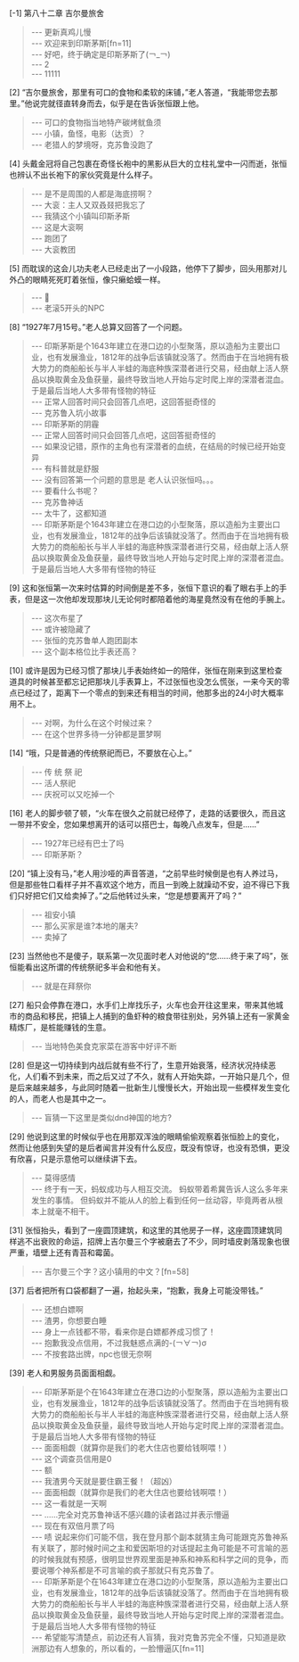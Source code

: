 
[-1] 第八十二章 吉尔曼旅舍
>--- 更新真鸡儿慢<br>
>--- 欢迎来到印斯茅斯[fn=11]<br>
>--- 好吧，终于确定是印斯茅斯了(￢_￢)<br>
>--- 2<br>
>--- 11111<br>

[2] “吉尔曼旅舍，那里有可口的食物和柔软的床铺，”老人答道，“我能带您去那里。”他说完就径直转身而去，似乎是在告诉张恒跟上他。
>--- 可口的食物指当地特产碳烤鱿鱼须<br>
>--- 小镇，鱼怪，电影（达贡）？<br>
>--- 老猎人的梦境呀，克苏鲁没跑了<br>

[4] 头戴金冠将自己包裹在奇怪长袍中的黑影从巨大的立柱礼堂中一闪而逝，张恒也辨认不出长袍下的家伙究竟是什么样子。
>--- 是不是周围的人都是海底捞啊？<br>
>--- 大衮：主人又双叒叕把我忘了<br>
>--- 我猜这个小镇叫印斯矛斯<br>
>--- 这是大衮啊<br>
>--- 跑团了<br>
>--- 大衮教团<br>

[5] 而耽误的这会儿功夫老人已经走出了一小段路，他停下了脚步，回头用那对儿外凸的眼睛死死盯着张恒，像只癞蛤蟆一样。
>--- 🐸<br>
>--- 老滚5开头的NPC<br>

[8] “1927年7月15号。”老人总算又回答了一个问题。
>--- 印斯茅斯是个1643年建立在港口边的小型聚落，原以造船为主要出口业，也有发展渔业，1812年的战争后该镇就没落了。然而由于在当地拥有极大势力的商船船长与半人半蛙的海底种族深潜者进行交易，经由献上活人祭品以换取黄金及鱼获量，最终导致当地人开始与定时爬上岸的深潜者混血。于是最后当地人大多带有怪物的特征<br>
>--- 正常人回答时间只会回答几点吧，这回答挺奇怪的<br>
>--- 克苏鲁入坑小故事<br>
>--- 印斯茅斯的阴霾<br>
>--- 正常人回答时间只会回答几点吧，这回答挺奇怪的<br>
>--- 如果没记错，原作的主角也有深潜者的血统，在结局的时候已经开始变异<br>
>--- 有科普就是舒服<br>
>--- 没有回答第一个问题的意思是 老人认识张恒吗。。。<br>
>--- 要看什么书呢？<br>
>--- 克苏鲁神话<br>
>--- 太牛了，这都知道<br>
>--- 印斯茅斯是个1643年建立在港口边的小型聚落，原以造船为主要出口业，也有发展渔业，1812年的战争后该镇就没落了。然而由于在当地拥有极大势力的商船船长与半人半蛙的海底种族深潜者进行交易，经由献上活人祭品以换取黄金及鱼获量，最终导致当地人开始与定时爬上岸的深潜者混血。于是最后当地人大多带有怪物的特征<br>

[9] 这和张恒第一次来时估算的时间倒是差不多，张恒下意识的看了眼右手上的手表，但是这一次他却发现那块儿无论何时都陪着他的海星竟然没有在他的手腕上。
>--- 这次布星了<br>
>--- 或许被隐藏了<br>
>--- 张恒的克苏鲁单人跑团副本<br>
>--- 这个副本格位比手表还高？<br>

[10] 或许是因为已经习惯了那块儿手表始终如一的陪伴，张恒在刚来到这里检查道具的时候甚至都忘记把那块儿手表算上，不过张恒也没怎么慌张，一来今天的零点已经过了，距离下一个零点的到来还有相当的时间，他那多出的24小时大概率用不上。
>--- 对啊，为什么在这个时候过来？<br>
>--- 在这个世界多待一分钟都是噩梦啊<br>

[14] “哦，只是普通的传统祭祀而已，不要放在心上。”
>--- 传 统 祭 祀<br>
>--- 活人祭祀<br>
>--- 庆祝可以又吃掉一个<br>

[16] 老人的脚步顿了顿，“火车在很久之前就已经停了，走路的话要很久，而且这一带并不安全，您如果想离开的话可以搭巴士，每晚八点发车，但是……”
>--- 1927年已经有巴士了吗<br>
>--- 印斯茅斯？<br>

[20] “镇上没有马，”老人用沙哑的声音答道，“之前早些时候倒是也有人养过马，但是那些牲口看样子并不喜欢这个地方，而且一到晚上就躁动不安，迫不得已下我们只好把它们又给卖掉了。”之后他转过头来，“您是想要离开了吗？”
>--- 祖安小镇<br>
>--- 那么买家是谁?本地的屠夫?<br>
>--- 卖掉了<br>

[23] 当然他也不是傻子，联系第一次见面时老人对他说的“您……终于来了吗”，张恒能看出这所谓的传统祭祀多半会和他有关。
>--- 就是在拜祭你<br>

[27] 船只会停靠在港口，水手们上岸找乐子，火车也会开往这里来，带来其他城市的商品和移民，把镇上人捕到的鱼虾种的粮食带往别处，另外镇上还有一家黄金精炼厂，是桩能赚钱的生意。
>--- 当地特色美食克家菜在游客中好评不断<br>

[28] 但是这一切持续到内战后就有些不行了，生意开始衰落，经济状况持续恶化，人们看不到未来，而之后又过了不久，就有人开始失踪，一开始只是几个，但是后来越来越多，与此同时随着一批新生儿慢慢长大，开始出现一些模样发生变化的人，而老人也是其中之一。
>--- 盲猜一下这里是类似dnd神国的地方?<br>

[29] 他说到这里的时候似乎也在用那双浑浊的眼睛偷偷观察着张恒脸上的变化，然而让他感到失望的是后者闻言并没有什么反应，既没有惊讶，也没有恐惧，更没有欣喜，只是示意他可以继续讲下去。
>--- 莫得感情<br>
>--- 终于有一天，蚂蚁成功与人相互交流。
蚂蚁带着希冀告诉人这么多年来发生的事情。
但蚂蚁并不能从人的脸上看到任何一丝动容，毕竟两者从根本上就毫不相干。<br>

[31] 张恒抬头，看到了一座圆顶建筑，和这里的其他房子一样，这座圆顶建筑同样逃不出衰败的命运，招牌上吉尔曼三个字被磨去了不少，同时墙皮剥落现象也很严重，墙壁上还有青苔和霉菌。
>--- 吉尔曼三个字？这小镇用的中文？[fn=58]<br>

[37] 后者把所有口袋都翻了一遍，抬起头来，“抱歉，我身上可能没带钱。”
>--- 还想白嫖啊<br>
>--- 渣男，你想要白睡<br>
>--- 身上一点钱都不带，看来你是白嫖都养成习惯了！<br>
>--- 抱歉我没点信用，不过我魅惑点满的-(￢∀￢)σ<br>
>--- 不按套路出牌，npc也很无奈啊<br>

[39] 老人和男服务员面面相觑。
>--- 印斯茅斯是个在1643年建立在港口边的小型聚落，原以造船为主要出口业，也有发展渔业，1812年的战争后该镇就没落了。然而由于在当地拥有极大势力的商船船长与半人半蛙的海底种族深潜者进行交易，经由献上活人祭品以换取黄金及鱼获量，最终导致当地人开始与定时爬上岸的深潜者混血。于是最后当地人大多带有怪物的特征<br>
>--- 面面相觑（就算你是我们的老大住店也要给钱啊喂！）<br>
>--- 这个调查员信用是0<br>
>--- 额<br>
>--- 我渣男今天就是要住霸王餐！（超凶）<br>
>--- 面面相觑（就算你是我们的老大住店也要给钱啊喂！）<br>
>--- 这一看就是一天啊<br>
>--- ……完全对克苏鲁神话不感兴趣的读者路过并表示懵逼<br>
>--- 现在有双倍月票了吗<br>
>--- 啧 说起来你们可能不信，我在登月那个副本就猜主角可能跟克苏鲁神系有关联了，那时候时间之主和爱因斯坦的对话提起主角可能是不可言喻的恶的时候我就有预感，很明显世界观里面是神系和神系和科学之间的竞争，而要说哪个神系都是不可言喻的疯子那就只有克苏鲁了。<br>
>--- 印斯茅斯是个在1643年建立在港口边的小型聚落，原以造船为主要出口业，也有发展渔业，1812年的战争后该镇就没落了。然而由于在当地拥有极大势力的商船船长与半人半蛙的海底种族深潜者进行交易，经由献上活人祭品以换取黄金及鱼获量，最终导致当地人开始与定时爬上岸的深潜者混血。于是最后当地人大多带有怪物的特征<br>
>--- 希望能写清楚点，前边还有人盲猜，我对克鲁苏完全不懂，只知道是欧洲那边有人想象的，所以看的，一脸懵逼仄[fn=11]<br>
